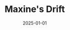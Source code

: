 ---
layout: track
title: Maxine's Drift
permalink: /tracks/maxine-s-drift/
description: "A StudioRich lo-fi track."
image: /assets/covers/maxine-s-drift.webp
date: 2025-01-01
duration: "131.96"
album: "Stranger Vibes"
mood: [Hopeful]
genre: [lo-fi, indie, introspective]
---